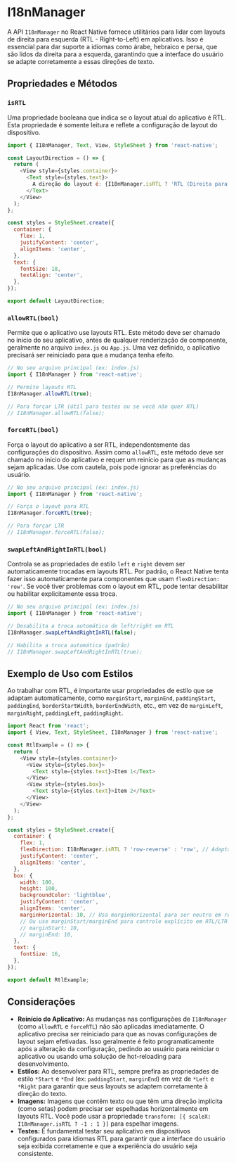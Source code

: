 # I18nManager

A API `I18nManager` no React Native fornece utilitários para lidar com layouts de direita para esquerda (RTL - Right-to-Left) em aplicativos. Isso é essencial para dar suporte a idiomas como árabe, hebraico e persa, que são lidos da direita para a esquerda, garantindo que a interface do usuário se adapte corretamente a essas direções de texto.

## Propriedades e Métodos

### `isRTL`
Uma propriedade booleana que indica se o layout atual do aplicativo é RTL. Esta propriedade é somente leitura e reflete a configuração de layout do dispositivo.

```javascript
import { I18nManager, Text, View, StyleSheet } from 'react-native';

const LayoutDirection = () => {
  return (
    <View style={styles.container}>
      <Text style={styles.text}>
        A direção do layout é: {I18nManager.isRTL ? 'RTL (Direita para Esquerda)' : 'LTR (Esquerda para Direita)'}
      </Text>
    </View>
  );
};

const styles = StyleSheet.create({
  container: {
    flex: 1,
    justifyContent: 'center',
    alignItems: 'center',
  },
  text: {
    fontSize: 18,
    textAlign: 'center',
  },
});

export default LayoutDirection;
```

### `allowRTL(bool)`
Permite que o aplicativo use layouts RTL. Este método deve ser chamado no início do seu aplicativo, antes de qualquer renderização de componente, geralmente no arquivo `index.js` ou `App.js`. Uma vez definido, o aplicativo precisará ser reiniciado para que a mudança tenha efeito.

```javascript
// No seu arquivo principal (ex: index.js)
import { I18nManager } from 'react-native';

// Permite layouts RTL
I18nManager.allowRTL(true);

// Para forçar LTR (útil para testes ou se você não quer RTL)
// I18nManager.allowRTL(false);
```

### `forceRTL(bool)`
Força o layout do aplicativo a ser RTL, independentemente das configurações do dispositivo. Assim como `allowRTL`, este método deve ser chamado no início do aplicativo e requer um reinício para que as mudanças sejam aplicadas. Use com cautela, pois pode ignorar as preferências do usuário.

```javascript
// No seu arquivo principal (ex: index.js)
import { I18nManager } from 'react-native';

// Força o layout para RTL
I18nManager.forceRTL(true);

// Para forçar LTR
// I18nManager.forceRTL(false);
```

### `swapLeftAndRightInRTL(bool)`
Controla se as propriedades de estilo `left` e `right` devem ser automaticamente trocadas em layouts RTL. Por padrão, o React Native tenta fazer isso automaticamente para componentes que usam `flexDirection: 'row'`. Se você tiver problemas com o layout em RTL, pode tentar desabilitar ou habilitar explicitamente essa troca.

```javascript
// No seu arquivo principal (ex: index.js)
import { I18nManager } from 'react-native';

// Desabilita a troca automática de left/right em RTL
I18nManager.swapLeftAndRightInRTL(false);

// Habilita a troca automática (padrão)
// I18nManager.swapLeftAndRightInRTL(true);
```

## Exemplo de Uso com Estilos

Ao trabalhar com RTL, é importante usar propriedades de estilo que se adaptam automaticamente, como `marginStart`, `marginEnd`, `paddingStart`, `paddingEnd`, `borderStartWidth`, `borderEndWidth`, etc., em vez de `marginLeft`, `marginRight`, `paddingLeft`, `paddingRight`.

```javascript
import React from 'react';
import { View, Text, StyleSheet, I18nManager } from 'react-native';

const RtlExample = () => {
  return (
    <View style={styles.container}>
      <View style={styles.box}>
        <Text style={styles.text}>Item 1</Text>
      </View>
      <View style={styles.box}>
        <Text style={styles.text}>Item 2</Text>
      </View>
    </View>
  );
};

const styles = StyleSheet.create({
  container: {
    flex: 1,
    flexDirection: I18nManager.isRTL ? 'row-reverse' : 'row', // Adapta a direção da linha
    justifyContent: 'center',
    alignItems: 'center',
  },
  box: {
    width: 100,
    height: 100,
    backgroundColor: 'lightblue',
    justifyContent: 'center',
    alignItems: 'center',
    marginHorizontal: 10, // Usa marginHorizontal para ser neutro em relação à direção
    // Ou use marginStart/marginEnd para controle explícito em RTL/LTR
    // marginStart: 10,
    // marginEnd: 10,
  },
  text: {
    fontSize: 16,
  },
});

export default RtlExample;
```

## Considerações

- **Reinício do Aplicativo:** As mudanças nas configurações de `I18nManager` (como `allowRTL` e `forceRTL`) não são aplicadas imediatamente. O aplicativo precisa ser reiniciado para que as novas configurações de layout sejam efetivadas. Isso geralmente é feito programaticamente após a alteração da configuração, pedindo ao usuário para reiniciar o aplicativo ou usando uma solução de hot-reloading para desenvolvimento.
- **Estilos:** Ao desenvolver para RTL, sempre prefira as propriedades de estilo `*Start` e `*End` (ex: `paddingStart`, `marginEnd`) em vez de `*Left` e `*Right` para garantir que seus layouts se adaptem corretamente à direção do texto.
- **Imagens:** Imagens que contêm texto ou que têm uma direção implícita (como setas) podem precisar ser espelhadas horizontalmente em layouts RTL. Você pode usar a propriedade `transform: [{ scaleX: I18nManager.isRTL ? -1 : 1 }]` para espelhar imagens.
- **Testes:** É fundamental testar seu aplicativo em dispositivos configurados para idiomas RTL para garantir que a interface do usuário seja exibida corretamente e que a experiência do usuário seja consistente.

